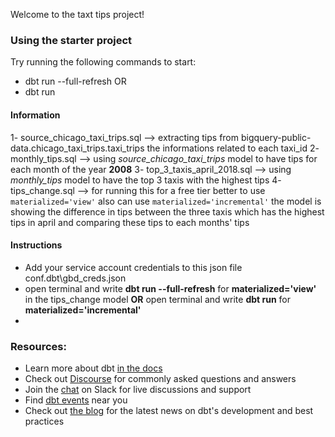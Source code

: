 Welcome to the taxt tips project!

### Using the starter project

Try running the following commands to start:
- dbt run --full-refresh
OR
- dbt run 

#### Information
1- source_chicago_taxi_trips.sql --> extracting tips from bigquery-public-data.chicago_taxi_trips.taxi_trips the  informations related to each taxi_id
2- monthly_tips.sql --> using *source_chicago_taxi_trips* model to have tips for each month of the year **2008**
3- top_3_taxis_april_2018.sql --> using *monthly_tips* model to have the top 3 taxis with the highest tips
4- tips_change.sql --> for running this for a free tier better to use 
  ``` materialized='view' ```
  also can use 
  ``` materialized='incremental' ```
the model is showing the difference in tips between the three taxis which has the highest tips in april and comparing these tips to each months' tips

#### Instructions
- Add your service account credentials to this json file conf\.dbt\gbd_creds.json
- open terminal and write **dbt run --full-refresh** for **materialized='view'** in the tips_change model **OR**  open terminal and write **dbt run** for **materialized='incremental'**
- 
### Resources:
- Learn more about dbt [in the docs](https://docs.getdbt.com/docs/introduction)
- Check out [Discourse](https://discourse.getdbt.com/) for commonly asked questions and answers
- Join the [chat](https://community.getdbt.com/) on Slack for live discussions and support
- Find [dbt events](https://events.getdbt.com) near you
- Check out [the blog](https://blog.getdbt.com/) for the latest news on dbt's development and best practices
